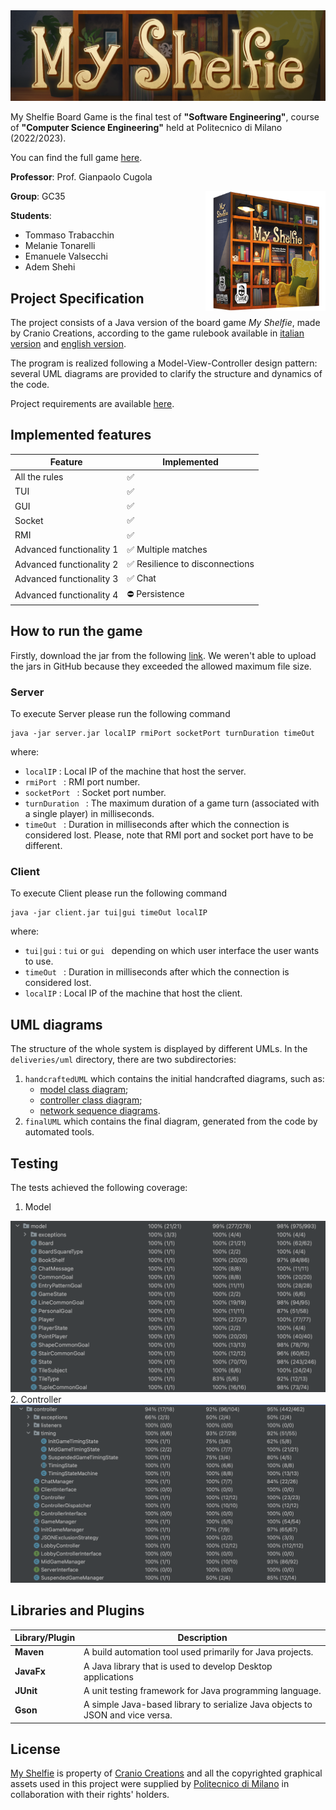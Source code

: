 
<img src="src/main/resources/it.polimi.ingsw/graphical.resources/publisher.material/banner_README.png">

My Shelfie Board Game is the final test of **"Software Engineering"**, course of **"Computer Science Engineering"** held at Politecnico di Milano (2022/2023).

You can find the full game [here](https://www.craniocreations.it/prodotto/my-shelfie).

**Professor**: Prof. Gianpaolo Cugola

<img src="src/main/resources/it.polimi.ingsw/graphical.resources/publisher.material/box_noshadow_280x280.png" width=192px height=192px align="right"  alt="my shelfie image"/>

**Group**: GC35

**Students**:
- Tommaso Trabacchin 
- Melanie Tonarelli
- Emanuele Valsecchi
- Adem Shehi

## Project Specification
The project consists of a Java version of the board game *My Shelfie*, made by Cranio Creations, according to the game rulebook available in [italian version](src/main/resources/it.polimi.ingsw/rulebook/Rulebook_ITA_My-Shelfie.pdf) and [english version](src/main/resources/it.polimi.ingsw/rulebook/MyShelfie_Rulebook_ENG.pdf).

The program is realized following a Model-View-Controller design pattern: several UML diagrams are provided to clarify the structure and dynamics of the code.

Project requirements are available [here](src/main/resources/it.polimi.ingsw/rulebook/requirements.pdf).

## Implemented features

| Feature                  | Implemented                                                                       |
|--------------------------|-----------------------------------------------------------------------------------|
| All the rules            | ✅                                                                 |
| TUI                      | ✅                                                                 |
| GUI                      | ✅                                                                 |
| Socket                   | ✅                                                                |
| RMI                      | ✅                                                                |
| Advanced functionality 1 | ✅ Multiple matches                     |
| Advanced functionality 2 | ✅ Resilience to disconnections  |
| Advanced functionality 3 | ✅ Chat                                                            |
| Advanced functionality 4 | ⛔ Persistence                                                            |

## How to run the game
Firstly, download the jar from the following [link](https://drive.google.com/drive/folders/1CzPkN57-Kl8FTOIjUrhLuI9CXQdjTPhN?usp=sharing).
We weren't able to upload the jars in GitHub because they exceeded the allowed maximum file size. 
### Server
To execute Server please run the following command
```
java -jar server.jar localIP rmiPort socketPort turnDuration timeOut
```
where:
* ``` localIP ``` : Local IP of the machine that host the server.
* ```rmiPort ``` : RMI port number.
* ```socketPort ``` : Socket port number.
* ```turnDuration ``` : The maximum duration of a game turn (associated with a single player) in milliseconds.
* ```timeOut ``` : Duration in milliseconds after which the connection is considered lost.
Please, note that RMI port and socket port have to be different.

### Client
To execute Client please run the following command
```
java -jar client.jar tui|gui timeOut localIP
```
where:
* ``` tui|gui ``` : ``` tui ``` or ```gui ``` depending on which user interface the user wants to use.
* ```timeOut ``` : Duration in milliseconds after which the connection is considered lost.
* ``` localIP ``` : Local IP of the machine that host the client.

## UML diagrams
The structure of the whole system is displayed by different UMLs. In the `deliveries/uml` directory, there are two subdirectories:
1. `handcraftedUML` which contains the initial handcrafted diagrams, such as:
    - [model class diagram](deliveries/uml/handcraftedUML/handcrafted_model_class_diagram.png);
    - [controller class diagram](deliveries/uml/handcraftedUML/handcrafted_controller_class_diagram.png);
    - [network sequence diagrams](deliveries/uml/handcraftedUML/sequence-diagrams).
2. `finalUML` which contains the final diagram, generated from the code by automated tools.

## Testing
The tests achieved the following coverage:
1. Model 
<img src="deliveries/test-coverage/model-test.png">
2. Controller
   <img src="deliveries/test-coverage/controller-test.png">

## Libraries and Plugins
| Library/Plugin | Description                                                                   |
|----------------|-------------------------------------------------------------------------------|
| __Maven__      | A build automation tool used primarily for Java projects.                     |
| __JavaFx__     | A Java library that is used to develop Desktop applications                   |
| __JUnit__      | A unit testing framework for Java programming language.                       |
| __Gson__       | A simple Java-based library to serialize Java objects to JSON and vice versa. |


## License
[My Shelfie](https://www.craniocreations.it/prodotto/my-shelfie) is property of [Cranio Creations](https://www.craniocreations.it) and all the copyrighted graphical assets used in this project were supplied by [Politecnico di Milano](https://www.polimi.it) in collaboration with their rights' holders.